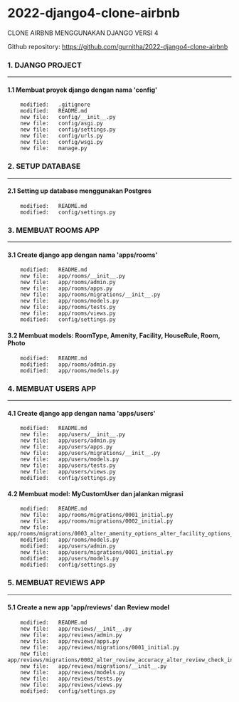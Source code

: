 # 2022-django4-clone-airbnb
CLONE AIRBNB MENGGUNAKAN DJANGO VERSI 4

Github repository: https://github.com/gurnitha/2022-django4-clone-airbnb


### 1. DJANGO PROJECT
---------------------

#### 1.1 Membuat proyek django dengan nama 'config'

        modified:   .gitignore
        modified:   README.md
        new file:   config/__init__.py
        new file:   config/asgi.py
        new file:   config/settings.py
        new file:   config/urls.py
        new file:   config/wsgi.py
        new file:   manage.py


### 2. SETUP DATABASE
---------------------

#### 2.1 Setting up database menggunakan Postgres

        modified:   README.md
        modified:   config/settings.py


### 3. MEMBUAT ROOMS APP
------------------------

#### 3.1 Create django app dengan nama 'apps/rooms'

        modified:   README.md
        new file:   app/rooms/__init__.py
        new file:   app/rooms/admin.py
        new file:   app/rooms/apps.py
        new file:   app/rooms/migrations/__init__.py
        new file:   app/rooms/models.py
        new file:   app/rooms/tests.py
        new file:   app/rooms/views.py
        modified:   config/settings.py

#### 3.2 Membuat models: RoomType, Amenity, Facility, HouseRule, Room, Photo 

        modified:   README.md
        modified:   app/rooms/admin.py
        modified:   app/rooms/models.py


### 4. MEMBUAT USERS APP
------------------------

#### 4.1 Create django app dengan nama 'apps/users'

        modified:   README.md
        new file:   app/users/__init__.py
        new file:   app/users/admin.py
        new file:   app/users/apps.py
        new file:   app/users/migrations/__init__.py
        new file:   app/users/models.py
        new file:   app/users/tests.py
        new file:   app/users/views.py
        modified:   config/settings.py

#### 4.2 Membuat model: MyCustomUser dan jalankan migrasi

        modified:   README.md
        new file:   app/rooms/migrations/0001_initial.py
        new file:   app/rooms/migrations/0002_initial.py
        new file:   app/rooms/migrations/0003_alter_amenity_options_alter_facility_options_and_more.py
        modified:   app/rooms/models.py
        modified:   app/users/admin.py
        new file:   app/users/migrations/0001_initial.py
        modified:   app/users/models.py
        modified:   config/settings.py


### 5. MEMBUAT REVIEWS APP
--------------------------

#### 5.1 Create a new app 'app/reviews' dan  Review model

        modified:   README.md
        new file:   app/reviews/__init__.py
        new file:   app/reviews/admin.py
        new file:   app/reviews/apps.py
        new file:   app/reviews/migrations/0001_initial.py
        new file:   app/reviews/migrations/0002_alter_review_accuracy_alter_review_check_in_and_more.py
        new file:   app/reviews/migrations/__init__.py
        new file:   app/reviews/models.py
        new file:   app/reviews/tests.py
        new file:   app/reviews/views.py
        modified:   config/settings.py

